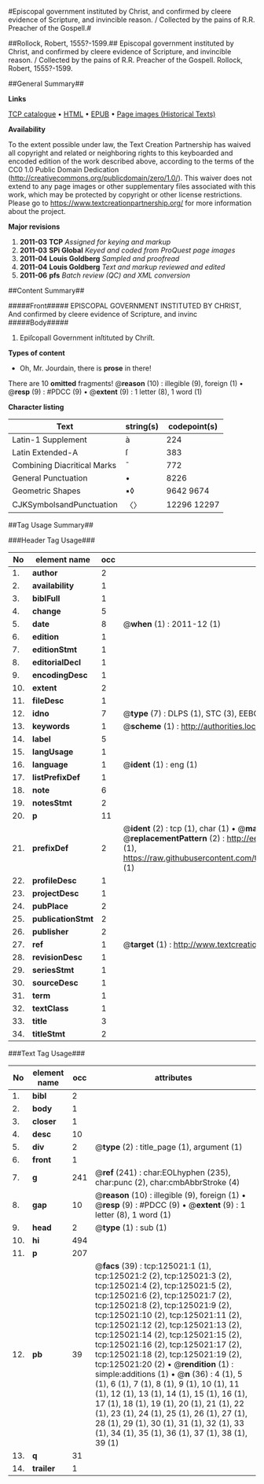 #Episcopal government instituted by Christ, and confirmed by cleere evidence of Scripture, and invincible reason. / Collected by the pains of R.R. Preacher of the Gospell.#

##Rollock, Robert, 1555?-1599.##
Episcopal government instituted by Christ, and confirmed by cleere evidence of Scripture, and invincible reason. / Collected by the pains of R.R. Preacher of the Gospell.
Rollock, Robert, 1555?-1599.

##General Summary##

**Links**

[TCP catalogue](http://www.ota.ox.ac.uk/tcp/)  • 
[HTML](http://tei.it.ox.ac.uk/tcp/Texts-HTML/free/A91/A91955.html)  • 
[EPUB](http://tei.it.ox.ac.uk/tcp/Texts-EPUB/free/A91/A91955.epub) • 
[Page images (Historical Texts)](https://historicaltexts.jisc.ac.uk/eebo-99872582e)

**Availability**

To the extent possible under law, the Text Creation Partnership has waived all copyright and related or neighboring rights to this keyboarded and encoded edition of the work described above, according to the terms of the CC0 1.0 Public Domain Dedication (http://creativecommons.org/publicdomain/zero/1.0/). This waiver does not extend to any page images or other supplementary files associated with this work, which may be protected by copyright or other license restrictions. Please go to https://www.textcreationpartnership.org/ for more information about the project.

**Major revisions**

1. __2011-03__ __TCP__ *Assigned for keying and markup*
1. __2011-03__ __SPi Global__ *Keyed and coded from ProQuest page images*
1. __2011-04__ __Louis Goldberg__ *Sampled and proofread*
1. __2011-04__ __Louis Goldberg__ *Text and markup reviewed and edited*
1. __2011-06__ __pfs__ *Batch review (QC) and XML conversion*

##Content Summary##

#####Front#####
EPISCOPAL GOVERNMENT INSTITUTED BY CHRIST, And confirmed by cleere evidence of Scripture, and invinc
#####Body#####

1. Epiſcopall Government inſtituted by Chriſt.

**Types of content**

  * Oh, Mr. Jourdain, there is **prose** in there!

There are 10 **omitted** fragments! 
 @__reason__ (10) : illegible (9), foreign (1)  •  @__resp__ (9) : #PDCC (9)  •  @__extent__ (9) : 1 letter (8), 1 word (1)

**Character listing**


|Text|string(s)|codepoint(s)|
|---|---|---|
|Latin-1 Supplement|à|224|
|Latin Extended-A|ſ|383|
|Combining             Diacritical Marks|̄|772|
|General Punctuation|•|8226|
|Geometric Shapes|▪◊|9642 9674|
|CJKSymbolsandPunctuation|〈〉|12296 12297|

##Tag Usage Summary##

###Header Tag Usage###

|No|element name|occ|attributes|
|---|---|---|---|
|1.|__author__|2||
|2.|__availability__|1||
|3.|__biblFull__|1||
|4.|__change__|5||
|5.|__date__|8| @__when__ (1) : 2011-12 (1)|
|6.|__edition__|1||
|7.|__editionStmt__|1||
|8.|__editorialDecl__|1||
|9.|__encodingDesc__|1||
|10.|__extent__|2||
|11.|__fileDesc__|1||
|12.|__idno__|7| @__type__ (7) : DLPS (1), STC (3), EEBO-CITATION (1), PROQUEST (1), VID (1)|
|13.|__keywords__|1| @__scheme__ (1) : http://authorities.loc.gov/ (1)|
|14.|__label__|5||
|15.|__langUsage__|1||
|16.|__language__|1| @__ident__ (1) : eng (1)|
|17.|__listPrefixDef__|1||
|18.|__note__|6||
|19.|__notesStmt__|2||
|20.|__p__|11||
|21.|__prefixDef__|2| @__ident__ (2) : tcp (1), char (1)  •  @__matchPattern__ (2) : ([0-9\-]+):([0-9IVX]+) (1), (.+) (1)  •  @__replacementPattern__ (2) : http://eebo.chadwyck.com/downloadtiff?vid=$1&page=$2 (1), https://raw.githubusercontent.com/textcreationpartnership/Texts/master/tcpchars.xml#$1 (1)|
|22.|__profileDesc__|1||
|23.|__projectDesc__|1||
|24.|__pubPlace__|2||
|25.|__publicationStmt__|2||
|26.|__publisher__|2||
|27.|__ref__|1| @__target__ (1) : http://www.textcreationpartnership.org/docs/. (1)|
|28.|__revisionDesc__|1||
|29.|__seriesStmt__|1||
|30.|__sourceDesc__|1||
|31.|__term__|1||
|32.|__textClass__|1||
|33.|__title__|3||
|34.|__titleStmt__|2||


###Text Tag Usage###

|No|element name|occ|attributes|
|---|---|---|---|
|1.|__bibl__|2||
|2.|__body__|1||
|3.|__closer__|1||
|4.|__desc__|10||
|5.|__div__|2| @__type__ (2) : title_page (1), argument (1)|
|6.|__front__|1||
|7.|__g__|241| @__ref__ (241) : char:EOLhyphen (235), char:punc (2), char:cmbAbbrStroke (4)|
|8.|__gap__|10| @__reason__ (10) : illegible (9), foreign (1)  •  @__resp__ (9) : #PDCC (9)  •  @__extent__ (9) : 1 letter (8), 1 word (1)|
|9.|__head__|2| @__type__ (1) : sub (1)|
|10.|__hi__|494||
|11.|__p__|207||
|12.|__pb__|39| @__facs__ (39) : tcp:125021:1 (1), tcp:125021:2 (2), tcp:125021:3 (2), tcp:125021:4 (2), tcp:125021:5 (2), tcp:125021:6 (2), tcp:125021:7 (2), tcp:125021:8 (2), tcp:125021:9 (2), tcp:125021:10 (2), tcp:125021:11 (2), tcp:125021:12 (2), tcp:125021:13 (2), tcp:125021:14 (2), tcp:125021:15 (2), tcp:125021:16 (2), tcp:125021:17 (2), tcp:125021:18 (2), tcp:125021:19 (2), tcp:125021:20 (2)  •  @__rendition__ (1) : simple:additions (1)  •  @__n__ (36) : 4 (1), 5 (1), 6 (1), 7 (1), 8 (1), 9 (1), 10 (1), 11 (1), 12 (1), 13 (1), 14 (1), 15 (1), 16 (1), 17 (1), 18 (1), 19 (1), 20 (1), 21 (1), 22 (1), 23 (1), 24 (1), 25 (1), 26 (1), 27 (1), 28 (1), 29 (1), 30 (1), 31 (1), 32 (1), 33 (1), 34 (1), 35 (1), 36 (1), 37 (1), 38 (1), 39 (1)|
|13.|__q__|31||
|14.|__trailer__|1||

